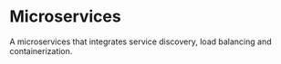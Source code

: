 # Microservices
A microservices that integrates service discovery, load balancing and containerization.
